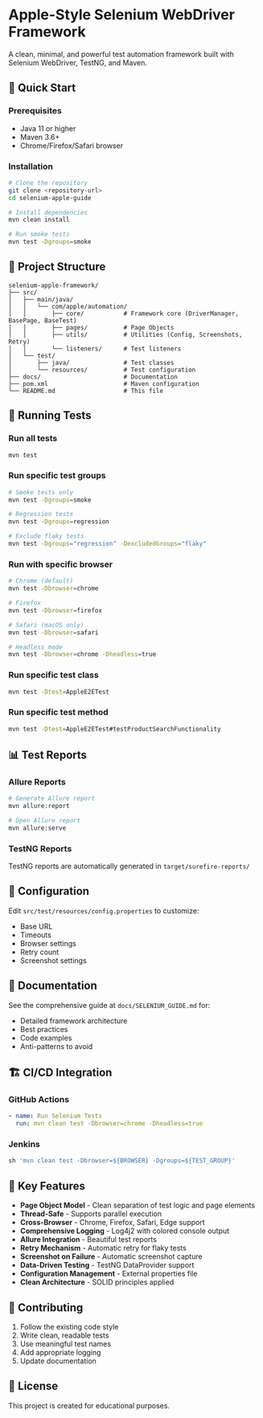 # Apple-Style Selenium WebDriver Framework

A clean, minimal, and powerful test automation framework built with Selenium WebDriver, TestNG, and Maven.

## 🚀 Quick Start

### Prerequisites
- Java 11 or higher
- Maven 3.6+
- Chrome/Firefox/Safari browser

### Installation

```bash
# Clone the repository
git clone <repository-url>
cd selenium-apple-guide

# Install dependencies
mvn clean install

# Run smoke tests
mvn test -Dgroups=smoke
```

## 📁 Project Structure

```
selenium-apple-framework/
├── src/
│   ├── main/java/
│   │   └── com/apple/automation/
│   │       ├── core/           # Framework core (DriverManager, BasePage, BaseTest)
│   │       ├── pages/          # Page Objects
│   │       ├── utils/          # Utilities (Config, Screenshots, Retry)
│   │       └── listeners/      # Test listeners
│   └── test/
│       ├── java/               # Test classes
│       └── resources/          # Test configuration
├── docs/                       # Documentation
├── pom.xml                     # Maven configuration
└── README.md                   # This file
```

## 🧪 Running Tests

### Run all tests
```bash
mvn test
```

### Run specific test groups
```bash
# Smoke tests only
mvn test -Dgroups=smoke

# Regression tests
mvn test -Dgroups=regression

# Exclude flaky tests
mvn test -Dgroups="regression" -DexcludedGroups="flaky"
```

### Run with specific browser
```bash
# Chrome (default)
mvn test -Dbrowser=chrome

# Firefox
mvn test -Dbrowser=firefox

# Safari (macOS only)
mvn test -Dbrowser=safari

# Headless mode
mvn test -Dbrowser=chrome -Dheadless=true
```

### Run specific test class
```bash
mvn test -Dtest=AppleE2ETest
```

### Run specific test method
```bash
mvn test -Dtest=AppleE2ETest#testProductSearchFunctionality
```

## 📊 Test Reports

### Allure Reports
```bash
# Generate Allure report
mvn allure:report

# Open Allure report
mvn allure:serve
```

### TestNG Reports
TestNG reports are automatically generated in `target/surefire-reports/`

## 🔧 Configuration

Edit `src/test/resources/config.properties` to customize:
- Base URL
- Timeouts
- Browser settings
- Retry count
- Screenshot settings

## 📖 Documentation

See the comprehensive guide at `docs/SELENIUM_GUIDE.md` for:
- Detailed framework architecture
- Best practices
- Code examples
- Anti-patterns to avoid

## 🏗️ CI/CD Integration

### GitHub Actions
```yaml
- name: Run Selenium Tests
  run: mvn clean test -Dbrowser=chrome -Dheadless=true
```

### Jenkins
```groovy
sh 'mvn clean test -Dbrowser=${BROWSER} -Dgroups=${TEST_GROUP}'
```

## 🎯 Key Features

- **Page Object Model** - Clean separation of test logic and page elements
- **Thread-Safe** - Supports parallel execution
- **Cross-Browser** - Chrome, Firefox, Safari, Edge support
- **Comprehensive Logging** - Log4j2 with colored console output
- **Allure Integration** - Beautiful test reports
- **Retry Mechanism** - Automatic retry for flaky tests
- **Screenshot on Failure** - Automatic screenshot capture
- **Data-Driven Testing** - TestNG DataProvider support
- **Configuration Management** - External properties file
- **Clean Architecture** - SOLID principles applied

## 🤝 Contributing

1. Follow the existing code style
2. Write clean, readable tests
3. Use meaningful test names
4. Add appropriate logging
5. Update documentation

## 📝 License

This project is created for educational purposes.